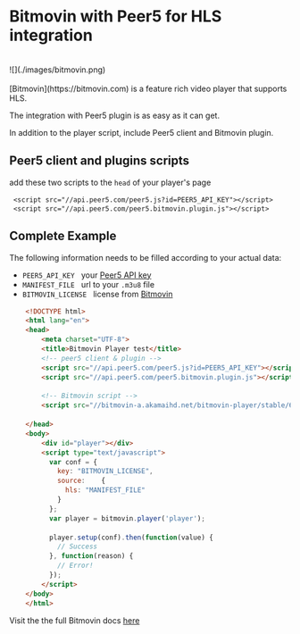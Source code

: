 # Bitmovin with Peer5 for HLS integration

<br>
![](./images/bitmovin.png)
<br><br>
[Bitmovin](https://bitmovin.com) is a feature rich video player that supports HLS.

The integration with Peer5 plugin is as easy as it can get.

In addition to the player script, include Peer5 client and Bitmovin plugin.
 
## Peer5 client and plugins scripts
add these two scripts to the `head` of your player's page

     <script src="//api.peer5.com/peer5.js?id=PEER5_API_KEY"></script>
     <script src="//api.peer5.com/peer5.bitmovin.plugin.js"></script>
    
## Complete Example 
 
The following information needs to be filled according to your actual data:
 
- `PEER5_API_KEY` &nbsp;&nbsp;your [Peer5 API key](https://app.peer5.com/integration)
- `MANIFEST_FILE` &nbsp;&nbsp;url to your `.m3u8` file
- `BITMOVIN_LICENSE` &nbsp;&nbsp;license from [Bitmovin](https://bitmovin.com)
  
```html
    <!DOCTYPE html>
    <html lang="en">
    <head>
        <meta charset="UTF-8">
        <title>Bitmovin Player test</title>
        <!-- peer5 client & plugin -->
        <script src="//api.peer5.com/peer5.js?id=PEER5_API_KEY"></script>
        <script src="//api.peer5.com/peer5.bitmovin.plugin.js"></script>
        
        <!-- Bitmovin script -->
        <script src="//bitmovin-a.akamaihd.net/bitmovin-player/stable/6/bitmovinplayer.min.js"></script>
        
    </head>
    <body>
        <div id="player"></div>
        <script type="text/javascript">
          var conf = {
            key: "BITMOVIN_LICENSE",
            source:    {
              hls: "MANIFEST_FILE"
            }
          };
          var player = bitmovin.player('player');
     
          player.setup(conf).then(function(value) {
            // Success
          }, function(reason) {
            // Error!
          });
        </script>
    </body>
    </html>
```


Visit the the full Bitmovin docs [here](https://bitmovin.com/player-documentation/)
